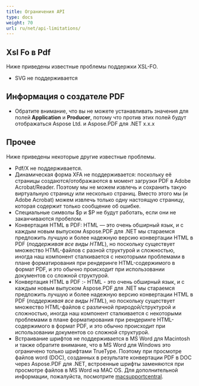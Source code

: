 ```yaml
---
title: Ограничения API
type: docs
weight: 70
url: ru/net/api-limitations/
---
```


## **Xsl Fo в Pdf**
Ниже приведены известные проблемы поддержки XSL-FO.

- SVG не поддерживается
## **Информация о создателе PDF**
- Обратите внимание, что вы не можете устанавливать значения для полей **Application** и **Producer**, потому что против этих полей будут отображаться Aspose Ltd. и Aspose.PDF для .NET x.x.x
## **Прочее**
Ниже приведены некоторые другие известные проблемы.

- Pdf/X не поддерживается.
- Динамическая форма XFA не поддерживается: поскольку её страницы создаются/отображаются в момент загрузки PDF в Adobe Acrobat/Reader. Поэтому мы не можем извлечь и сохранить такую виртуальную страницу или несколько страниц. Вместо этого мы (и Adobe Acrobat) можем извлечь только одну настоящую страницу, которая содержит только сообщение об ошибке.
- Специальные символы $p и $P не будут работать, если они не заканчиваются пробелом.
- Конвертация HTML в PDF: HTML — это очень обширный язык, и с каждым новым выпуском Aspose.PDF для .NET мы стараемся предложить лучшую и более надежную версию конвертации HTML в PDF (*поддерживая все виды HTML*), но поскольку существует множество HTML-файлов с разной структурой и сложностью, иногда наш компонент сталкивается с некоторыми проблемами в плане форматирования при рендеринге HTML-содержимого в формат PDF, и это обычно происходит при использовании документов со сложной структурой.
- Конвертация HTML в PDF :- HTML - это очень обширный язык, и с каждым новым выпуском Aspose.PDF для .NET мы стараемся предложить лучшую и более надежную версию конвертации HTML в PDF (*поддерживая все виды HTML*), но поскольку существует множество HTML-файлов с различной природой/структурой и сложностью, иногда наш компонент сталкивается с некоторыми проблемами в плане форматирования при рендеринге HTML-содержимого в формат PDF, и это обычно происходит при использовании документов со сложной структурой.
- Встраивание шрифтов не поддерживается в MS Word для Macintosh и также обратите внимание, что в MS Word для Windows это ограничено только шрифтами TrueType. Поэтому при просмотре файлов word (DOC), созданных в результате конвертации PDF в DOC через Aspose.PDF для .NET, встроенные шрифты заменяются при просмотре файлов в MS Word на MAC OS. Для дополнительной информации, пожалуйста, посмотрите [macsupportcentral](http://www.macsupportcentral.com/2012/05/embed-fonts-microsoft-office-word-files/).
